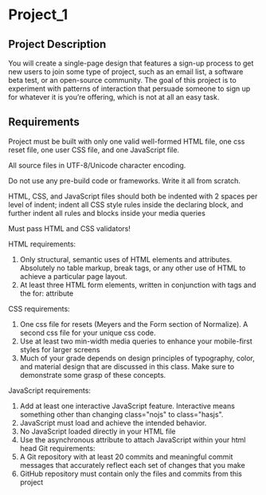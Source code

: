 # Project_1
## Project Description
You will create a single-page design that features a sign-up process to get new users to join some type of project, such as an email list, a software beta test, or an open-source community. The goal of this project is to experiment with patterns of interaction that persuade someone to sign up for whatever it is you’re offering, which is not at all an easy task.

## Requirements
Project must be built with only one valid well-formed HTML file, one css reset file, one user CSS file, and one JavaScript file.

All source files in UTF-8/Unicode character encoding.

Do not use any pre-build code or frameworks. Write it all from scratch.

HTML, CSS, and JavaScript files should both be indented with 2 spaces per level of indent; indent all CSS style rules inside the declaring block, and further indent all rules and blocks inside your media queries

Must pass HTML and CSS validators!

HTML requirements:
1. Only structural, semantic uses of HTML elements and attributes. Absolutely no table markup, break tags, or any other use of HTML to achieve a particular page layout.
2. At least three HTML form elements, written in conjunction with <label> tags and the for: attribute

CSS requirements:
1. One css file for resets (Meyers and the Form section of Normalize). A second css file for your unique css code.
2. Use at least two min-width media queries to enhance your mobile-first styles for larger screens
3. Much of your grade depends on design principles of typography, color, and material design that are discussed in this class. Make sure to demonstrate some grasp of these concepts.

JavaScript requirements:
1. Add at least one interactive JavaScript feature. Interactive means something other than changing class="nojs" to class="hasjs".
2. JavaScript must load and achieve the intended behavior.
3. No JavaScript loaded directly in your HTML file
4. Use the asynchronous attribute to attach JavaScript within your html head
Git requirements:
1. A Git repository with at least 20 commits and meaningful commit messages that accurately reflect each set of changes that you make
2. GitHub repository must contain only the files and commits from this project
